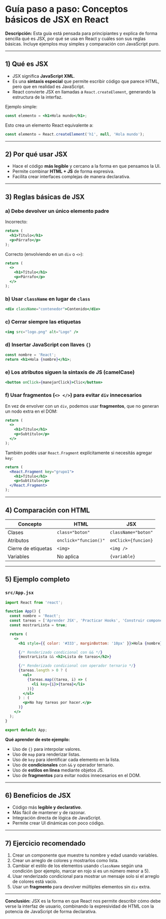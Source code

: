 # Guía paso a paso: Conceptos básicos de **JSX** en React

**Descripción:**
Esta guía está pensada para principiantes y explica de forma sencilla qué es JSX, por qué se usa en React y cuáles son sus reglas básicas. Incluye ejemplos muy simples y comparación con JavaScript puro.

---

## 1) Qué es JSX
- JSX significa **JavaScript XML**.
- Es una **sintaxis especial** que permite escribir código que parece HTML, pero que en realidad es JavaScript.
- React convierte JSX en llamadas a `React.createElement`, generando la estructura de la interfaz.

Ejemplo simple:
```jsx
const elemento = <h1>Hola mundo</h1>;
```
Esto crea un elemento React equivalente a:
```js
const elemento = React.createElement('h1', null, 'Hola mundo');
```

---

## 2) Por qué usar JSX
- Hace el código **más legible** y cercano a la forma en que pensamos la UI.
- Permite combinar **HTML + JS** de forma expresiva.
- Facilita crear interfaces complejas de manera declarativa.

---

## 3) Reglas básicas de JSX

### a) Debe devolver un único elemento padre
Incorrecto:
```jsx
return (
  <h1>Título</h1>
  <p>Párrafo</p>
);
```
Correcto (envolviendo en un `div` o `<>`):
```jsx
return (
  <>
    <h1>Título</h1>
    <p>Párrafo</p>
  </>
);
```

### b) Usar `className` en lugar de `class`
```jsx
<div className="contenedor">Contenido</div>
```

### c) Cerrar siempre las etiquetas
```jsx
<img src="logo.png" alt="Logo" />
```

### d) Insertar JavaScript con llaves `{}`
```jsx
const nombre = 'React';
return <h1>Hola {nombre}</h1>;
```

### e) Los atributos siguen la sintaxis de JS (camelCase)
```jsx
<button onClick={manejarClick}>Clic</button>
```

### f) Usar fragmentos (`<> </>`) para evitar `div` innecesarios
En vez de envolver con un `div`, podemos usar **fragmentos**, que no generan un nodo extra en el DOM:
```jsx
return (
  <>
    <h1>Título</h1>
    <p>Subtítulo</p>
  </>
);
```
También podés usar `React.Fragment` explícitamente si necesitás agregar `key`:
```jsx
return (
  <React.Fragment key="grupo1">
    <h1>Título</h1>
    <p>Subtítulo</p>
  </React.Fragment>
);
```

---

## 4) Comparación con HTML
| Concepto | HTML | JSX |
|---------|------|-----|
| Clases | `class="boton"` | `className="boton"` |
| Atributos | `onclick="funcion()"` | `onClick={funcion}` |
| Cierre de etiquetas | `<img>` | `<img />` |
| Variables | No aplica | `{variable}` |

---

## 5) Ejemplo completo

### `src/App.jsx`
```jsx
import React from 'react';

function App() {
  const nombre = 'React';
  const tareas = ['Aprender JSX', 'Practicar Hooks', 'Construir componentes'];
  const mostrarLista = true;

  return (
    <>
      <h1 style={{ color: '#333', marginBottom: '10px' }}>Hola {nombre}</h1>

      {/* Renderizado condicional con && */}
      {mostrarLista && <h2>Lista de tareas</h2>}

      {/* Renderizado condicional con operador ternario */}
      {tareas.length > 0 ? (
        <ul>
          {tareas.map((tarea, i) => (
            <li key={i}>{tarea}</li>
          ))}
        </ul>
      ) : (
        <p>No hay tareas por hacer.</p>
      )}
    </>
  );
}

export default App;
```

**Qué aprender de este ejemplo:**
- Uso de `{}` para interpolar valores.
- Uso de `map` para renderizar listas.
- Uso de `key` para identificar cada elemento en la lista.
- Uso de **condicionales** con `&&` y operador ternario.
- Uso de **estilos en línea** mediante objetos JS.
- Uso de **fragmentos** para evitar nodos innecesarios en el DOM.

---

## 6) Beneficios de JSX
- Código más **legible y declarativo**.
- Más fácil de mantener y de razonar.
- Integración directa de lógica de JavaScript.
- Permite crear UI dinámicas con poco código.

---

## 7) Ejercicio recomendado
1. Crear un componente que muestre tu nombre y edad usando variables.
2. Crear un arreglo de colores y mostrarlos como lista.
3. Cambiar el estilo de los elementos usando `className` según una condición (por ejemplo, marcar en rojo si es un número menor a 5).
4. Usar renderizado condicional para mostrar un mensaje solo si el arreglo de colores está vacío.
5. Usar un **fragmento** para devolver múltiples elementos sin `div` extra.

---

**Conclusión:** JSX es la forma en que React nos permite describir cómo debe verse la interfaz de usuario, combinando la expresividad de HTML con la potencia de JavaScript de forma declarativa.

